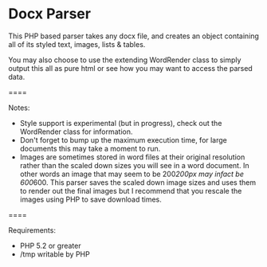 Docx Parser
====

This PHP based parser takes any docx file, and creates an object containing all of its styled text, images, lists & tables.

You may also choose to use the extending WordRender class to simply output this all as pure html or see how you may want to access the parsed data.

====

Notes:

- Style support is experimental (but in progress), check out the WordRender class for information.
- Don't forget to bump up the maximum execution time, for large documents this may take a moment to run.
- Images are sometimes stored in word files at their original resolution rather than the scaled down sizes you will see in a word document. In other words an image that may seem to be 200*200px may infact be 600*600. This parser saves the scaled down image sizes and uses them to render out the final images but I recommend that you rescale the images using PHP to save download times.

====

Requirements:

- PHP 5.2 or greater
- /tmp writable by PHP
